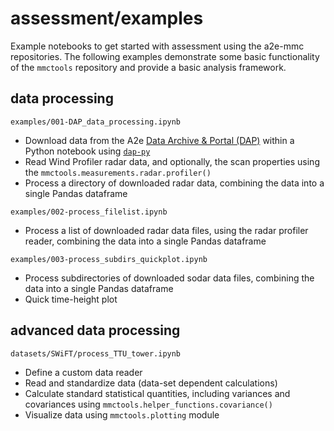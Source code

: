 # assessment/examples

Example notebooks to get started with assessment using the a2e-mmc
repositories. The following examples demonstrate some basic functionality of
the `mmctools` repository and provide a basic analysis framework. 

## data processing

`examples/001-DAP_data_processing.ipynb`

- Download data from the A2e [Data Archive & Portal (DAP)](https://a2e.energy.gov/about/dap)
  within a Python notebook using [`dap-py`](https://github.com/a2edap/dap-py)
- Read Wind Profiler radar data, and optionally, the scan properties using the
  `mmctools.measurements.radar.profiler()`
- Process a directory of downloaded radar data, combining the data into a single
  Pandas dataframe

`examples/002-process_filelist.ipynb`

- Process a list of downloaded radar data files, using the radar profiler
  reader, combining the data into a single Pandas dataframe

`examples/003-process_subdirs_quickplot.ipynb`

- Process subdirectories of downloaded sodar data files, combining the data into
  a single Pandas dataframe
- Quick time-height plot

## advanced data processing 

`datasets/SWiFT/process_TTU_tower.ipynb`

- Define a custom data reader
- Read and standardize data (data-set dependent calculations)
- Calculate standard statistical quantities, including variances and
  covariances using `mmctools.helper_functions.covariance()`
- Visualize data using `mmctools.plotting` module

